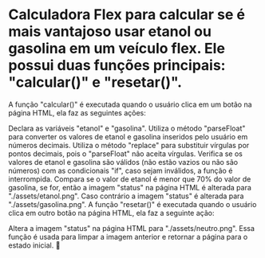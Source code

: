 # Calculadora Flex para calcular se é mais vantajoso usar etanol ou gasolina em um veículo flex. Ele possui duas funções principais: "calcular()" e "resetar()".
A função "calcular()" é executada quando o usuário clica em um botão na página HTML, ela faz as seguintes ações:

Declara as variáveis "etanol" e "gasolina". Utiliza o método "parseFloat" para converter os valores de etanol e gasolina inseridos pelo usuário em números decimais. Utiliza o método "replace" para substituir vírgulas por pontos decimais, pois o "parseFloat" não aceita vírgulas. Verifica se os valores de etanol e gasolina são válidos (não estão vazios ou não são números) com as condicionais "if", caso sejam inválidos, a função é interrompida. Compara se o valor de etanol é menor que 70% do valor de gasolina, se for, então a imagem "status" na página HTML é alterada para "./assets/etanol.png". Caso contrário a imagem "status" é alterada para "./assets/gasolina.png". A função "resetar()" é executada quando o usuário clica em outro botão na página HTML, ela faz a seguinte ação:

Altera a imagem "status" na página HTML para "./assets/neutro.png". Essa função é usada para limpar a imagem anterior e retornar a página para o estado inicial. 🚀
